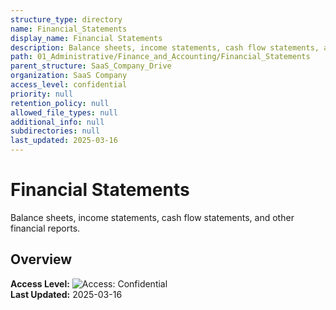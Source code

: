 ```yaml
---
structure_type: directory
name: Financial_Statements
display_name: Financial Statements
description: Balance sheets, income statements, cash flow statements, and other financial reports.
path: 01_Administrative/Finance_and_Accounting/Financial_Statements
parent_structure: SaaS_Company_Drive
organization: SaaS Company
access_level: confidential
priority: null
retention_policy: null
allowed_file_types: null
additional_info: null
subdirectories: null
last_updated: 2025-03-16
---
```


# Financial Statements

Balance sheets, income statements, cash flow statements, and other financial reports.

## Overview

**Access Level:** ![Access: Confidential](https://img.shields.io/badge/Access-Confidential-red)  
**Last Updated:** 2025-03-16  
